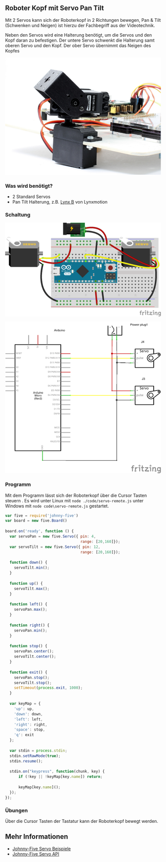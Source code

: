 ## Roboter Kopf mit Servo Pan Tilt

Mit 2 Servos kann sich der Roboterkopf in 2 Richtungen bewegen, Pan & Tilt (Schwenken und Neigen) ist hierzu der Fachbegriff aus der Videotechnik.

Neben den Servos wird eine Halterung benötigt, um die Servos und den Kopf daran zu befestigen. Der untere Servo schwenkt die Halterung samt oberen Servo und den Kopf. Der ober Servo übernimmt das Neigen des Kopfes

![Servo Pan/Tilt Kopf](../../images/servo-pan-tilt.jpg "Servo Pan/Tilt Kopf")

### Was wird benötigt?

* 2 Standard Servos
* Pan Tilt Halterung, z.B. [Lynx B](http://www.lynxmotion.com/p-287-lynx-b-pan-and-tilt-kit-black-anodized.aspx) von Lynxmotion

### Schaltung

![Verdrahtung](../../images/circ/servo-pan-tilt_Steckplatine.png "Verdrahtung")

![Schaltplan](../../images/circ/servo-pan-tilt_Schaltplan.png "Schaltplan")

### Programm

Mit dem Programm lässt sich der Roboterkopf über die Cursor Tasten steuern . Es wird unter Linux mit ```node ./code/servo-remote.js```
unter Windows mit ```node code\servo-remote.js``` gestartet.

```javascript
var five = require('johnny-five')
var board = new five.Board()

board.on('ready', function () {
  var servoPan = new five.Servo({ pin: 4,
                                  range: [20,160]});
  var servoTilt = new five.Servo({ pin: 12,
                                  range: [20,160]});

  function down() {
    servoTilt.min();
  }

  function up() {
    servoTilt.max();
  }

  function left() {
    servoPan.max();
  }

  function right() {
    servoPan.min();
  }

  function stop() {
    servoPan.center();
    servoTilt.center();
  }

  function exit() {
    servoPan.stop();
    servoTilt.stop();
    setTimeout(process.exit, 1000);
  }

  var keyMap = {
    'up': up,
    'down': down,
    'left': left,
    'right': right,
    'space': stop,
    'q': exit
  };

  var stdin = process.stdin;
  stdin.setRawMode(true);
  stdin.resume();

  stdin.on("keypress", function(chunk, key) {
      if (!key || !keyMap[key.name]) return;      

      keyMap[key.name]();
  });
});
```

### Übungen

Über die Cursor Tasten der Tastatur kann der Roboterkopf bewegt werden.

## Mehr Informationen

* [Johnny-Five Servo Beispiele](http://johnny-five.io/examples/servo/)
* [Johnny-Five Servo API](http://johnny-five.io/api/servo)
